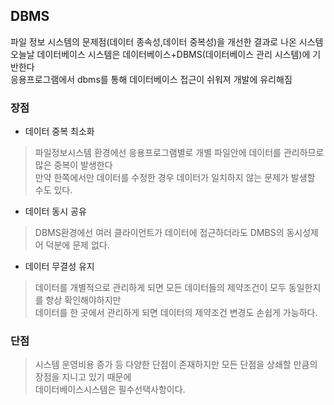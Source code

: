 <h2>DBMS</h2>
파일 정보 시스템의 문제점(데이터 종속성,데이터 중복성)을 개선한 결과로 나온 시스템<br>
오늘날 데이터베이스 시스템은 데이터베이스+DBMS(데이터베이스 관리 시스템)에 기반한다<br>
응용프로그램에서 dbms를 통해 데이터베이스 접근이 쉬워져 개발에 유리해짐<br>

<h3>장점</h3>

* 데이터 중복 최소화

> 파일정보시스템 환경에선 응용프로그램별로 개별 파일안에 데이터를 관리하므로 많은 중복이 발생한다<br>
> 만약 한쪽에서만 데이터를 수정한 경우 데이터가 일치하지 않는 문제가 발생할 수도 있다.

* 데이터 동시 공유

> DBMS환경에선 여러 클라이언트가 데이터에 접근하더라도 DMBS의 동시성제어 덕분에 문제 없다.

* 데이터 무결성 유지

> 데이터를 개별적으로 관리하게 되면 모든 데이터들의 제약조건이 모두 동일한지를 항상 확인해야하지만<br>
> 데이터를 한 곳에서 관리하게 되면 데이터의 제약조건 변경도 손쉽게 가능하다.


<h3>단점</h3>

> 시스템 운영비용 증가 등 다양한 단점이 존재하지만 모든 단점을 상쇄할 만큼의 장점을 지니고 있기 때문에<br>
  데이터베이스시스템은 필수선택사항이다.
